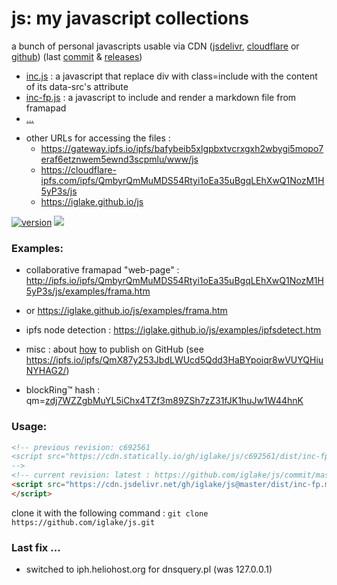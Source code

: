 # js: my javascript collections

<!-- vim: ft=markdown nospell
-->
a bunch of personal javascripts usable via CDN ([jsdelivr][jd], [cloudflare][cf] or [github][gh])
(last [commit](https://github.com/iglake/js/commit/) & [releases](https://github.com/iglake/js/releases))

 * [inc.js][1] : a javascript that replace div with class=include with the content of its data-src's attribute
 * [inc-fp.js][2] : a javascript to include and render a markdown file from framapad
 * [...](https://cdn.jsdelivr.net/gh/iglake/js@master/dist/)

[1]: https://cdn.jsdelivr.net/gh/iglake/js@master/dist/inc.js
[2]: https://cdn.jsdelivr.net/gh/iglake/js@master/dist/inc-fp.js



 * other URLs for accessing the files :
    - <https://gateway.ipfs.io/ipfs/bafybeib5xlgpbxtvcrxgxh2wbygi5mopo7eraf6etznwem5ewnd3scpmlu/www/js>
    - <https://cloudflare-ipfs.com/ipfs/QmbyrQmMuMDS54Rtyi1oEa35uBgqLEhXwQ1NozM1H5yP3s/js>
    - <https://iglake.github.io/js>

[![version](https://badge.fury.io/gh/iglake%2Fjs.svg)](https://badge.fury.io/gh/iglake%2Fjs)
[![](https://data.jsdelivr.com/v1/package/gh/iglake/js/badge)](https://www.jsdelivr.com/package/gh/iglake/js)

### Examples:

 * collaborative framapad "web-page" : <http://ipfs.io/ipfs/QmbyrQmMuMDS54Rtyi1oEa35uBgqLEhXwQ1NozM1H5yP3s/js/examples/frama.htm>
 *  or <https://iglake.github.io/js/examples/frama.htm>

 *  ipfs node detection : <https://iglake.github.io/js/examples/ipfsdetect.htm>

 * misc : about [how](https://www.one-tab.com/page/XuCCeOg2SkSSwTD8JzvWfw) to publish on GitHub (see <https://ipfs.io/ipfs/QmX87y253JbdLWUcd5Qdd3HaBYpoiqr8wVUYQHiuNYHAG2/>)

 * blockRing™ hash : qm=[zdj7WZZgbMuYL5iChx4TZf3m89ZSh7zZ31fJK1huJw1W44hnK](http://gateway.ipfs.io/ipfs/zdj7WZZgbMuYL5iChx4TZf3m89ZSh7zZ31fJK1huJw1W44hnK)

### Usage:

```html
<!-- previous revision: c692561
<script src="https://cdn.statically.io/gh/iglake/js/c692561/dist/inc-fp.js">
-->
<!-- current revision: latest : https://github.com/iglake/js/commit/master -->
<script src="https://cdn.jsdelivr.net/gh/iglake/js@master/dist/inc-fp.min.js">
</script>
 ```

[gh]: http://github.com/iglake/
[jd]: https://www.jsdelivr.com/package/gh/iglake/js
[cf]: https://cloudflare-ipfs.com/ipfs/QmbyrQmMuMDS54Rtyi1oEa35uBgqLEhXwQ1NozM1H5yP3s/js

clone it with the following command :
  ```git clone https://github.com/iglake/js.git```

### Last fix ...

 - switched to iph.heliohost.org for dnsquery.pl (was 127.0.0.1)
